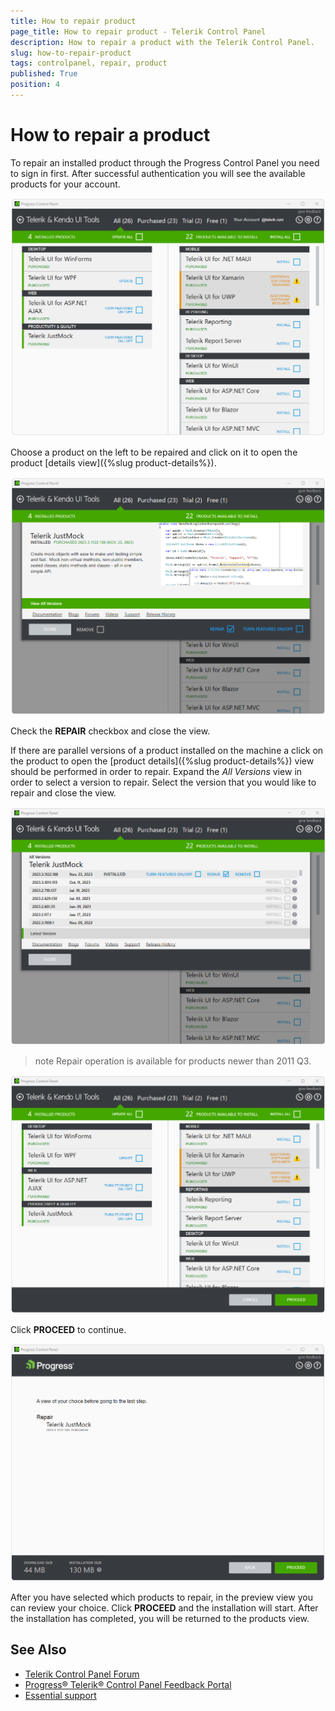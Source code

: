 ```yaml
---
title: How to repair product
page_title: How to repair product - Telerik Control Panel
description: How to repair a product with the Telerik Control Panel.
slug: how-to-repair-product
tags: controlpanel, repair, product
published: True
position: 4 
---
```


# How to repair a product

To repair an installed product through the Progress Control Panel you need to sign in first. After successful authentication you will see the available products for your account.

![Repair Telerik Product](images/repair-product.png)

Choose a product on the left to be repaired and click on it to open the product [details view]({%slug product-details%}).
 
![Choose Telerik Product](images/choose-product.png)

Check the **REPAIR** checkbox and close the view.

If there are parallel versions of a product installed on the machine a click on the product to open the [product details]({%slug product-details%}) view should be performed in order to repair. Expand the *All Versions* view in order to select a version to repair. Select the version that you would like to repair and close the view.

![Repair Version Telerik Product](images/repair-version-product.png)

>note Repair operation is available for products newer than 2011 Q3. 

![Proceed Repair Telerik Product](images/proceed-repair-product.png)

Click **PROCEED** to continue.

![Proceed Repair Step Telerik Product](images/proceed-repair-product-step.png)

After you have selected which products to repair, in the preview view you can review your choice. Click **PROCEED** and the installation will start. After the installation has completed, you will be returned to the products view. 

## See Also

* [Telerik Control Panel Forum](https://www.telerik.com/forums/telerik-control-panel)
* [Progress® Telerik® Control Panel Feedback Portal](https://feedback.telerik.com/controlpanel) 
* [Essential support](http://www.telerik.com/support) 
